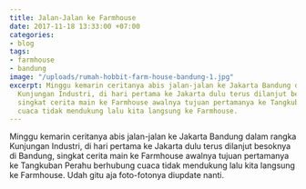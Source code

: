 ```yaml
---
title: Jalan-Jalan ke Farmhouse
date: 2017-11-18 13:33:00 +07:00
categories:
- blog
tags:
- farmhouse
- bandung
image: "/uploads/rumah-hobbit-farm-house-bandung-1.jpg"
excerpt: Minggu kemarin ceritanya abis jalan-jalan ke Jakarta Bandung dalam rangka
  Kunjungan Industri, di hari pertama ke Jakarta dulu terus dilanjut besoknya di Bandung,
  singkat cerita main ke Farmhouse awalnya tujuan pertamanya ke Tangkuban Perahu berhubung
  cuaca tidak mendukung lalu kita langsung ke Farmhouse.
---
```


Minggu kemarin ceritanya abis jalan-jalan ke Jakarta Bandung dalam rangka Kunjungan Industri, di hari pertama ke Jakarta dulu terus dilanjut besoknya di Bandung, singkat cerita main ke Farmhouse awalnya tujuan pertamanya ke Tangkuban Perahu berhubung cuaca tidak mendukung lalu kita langsung ke Farmhouse. Udah gitu aja foto-fotonya diupdate nanti.